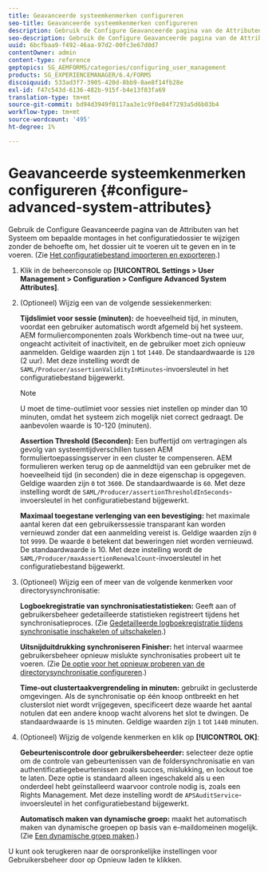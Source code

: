 ```yaml
---
title: Geavanceerde systeemkenmerken configureren
seo-title: Geavanceerde systeemkenmerken configureren
description: Gebruik de Configure Geavanceerde pagina van de Attributen van het Systeem om bepaalde montages in het configuratiedossier te wijzigen zonder de behoefte om, het dossier uit te voeren uit te geven en in te voeren.
seo-description: Gebruik de Configure Geavanceerde pagina van de Attributen van het Systeem om bepaalde montages in het configuratiedossier te wijzigen zonder de behoefte om, het dossier uit te voeren uit te geven en in te voeren.
uuid: 6bcfbaa9-f492-46aa-97d2-00fc3e67d0d7
contentOwner: admin
content-type: reference
geptopics: SG_AEMFORMS/categories/configuring_user_management
products: SG_EXPERIENCEMANAGER/6.4/FORMS
discoiquuid: 533ad3f7-3905-420d-8bb9-8ae8f14fb28e
exl-id: f47c543d-6136-482b-915f-b4e13f83fa69
translation-type: tm+mt
source-git-commit: bd94d3949f0117aa3e1c9f0e84f7293a5d6b03b4
workflow-type: tm+mt
source-wordcount: '495'
ht-degree: 1%

---
```


# Geavanceerde systeemkenmerken configureren {#configure-advanced-system-attributes}

Gebruik de Configure Geavanceerde pagina van de Attributen van het Systeem om bepaalde montages in het configuratiedossier te wijzigen zonder de behoefte om, het dossier uit te voeren uit te geven en in te voeren. (Zie [Het configuratiebestand importeren en exporteren](/help/forms/using/admin-help/importing-exporting-configuration-file.md#importing-and-exporting-the-configuration-file).)

1. Klik in de beheerconsole op **[!UICONTROL Settings > User Management > Configuration > Configure Advanced System Attributes]**.
1. (Optioneel) Wijzig een van de volgende sessiekenmerken:

   **Tijdslimiet voor sessie (minuten):** de hoeveelheid tijd, in minuten, voordat een gebruiker automatisch wordt afgemeld bij het systeem. AEM formuliercomponenten zoals Workbench time-out na twee uur, ongeacht activiteit of inactiviteit, en de gebruiker moet zich opnieuw aanmelden. Geldige waarden zijn `1` tot `1440`. De standaardwaarde is `120` (2 uur). Met deze instelling wordt de `SAML/Producer/assertionValidityInMinutes`-invoersleutel in het configuratiebestand bijgewerkt.

   >[!NOTE]
   >
   >U moet de time-outlimiet voor sessies niet instellen op minder dan 10 minuten, omdat het systeem zich mogelijk niet correct gedraagt. De aanbevolen waarde is 10-120 (minuten).

   **Assertion Threshold (Seconden):** Een buffertijd om vertragingen als gevolg van systeemtijdverschillen tussen AEM formuliertoepassingsserver in een cluster te compenseren. AEM formulieren werken terug op de aanmeldtijd van een gebruiker met de hoeveelheid tijd (in seconden) die in deze eigenschap is opgegeven. Geldige waarden zijn `0` tot `3600`. De standaardwaarde is `60`. Met deze instelling wordt de `SAML/Producer/assertionThresholdInSeconds`-invoersleutel in het configuratiebestand bijgewerkt.

   **Maximaal toegestane verlenging van een bevestiging:** het maximale aantal keren dat een gebruikerssessie transparant kan worden vernieuwd zonder dat een aanmelding vereist is. Geldige waarden zijn `0` tot `9999`. De waarde `0` betekent dat beweringen niet worden vernieuwd. De standaardwaarde is 10. Met deze instelling wordt de `SAML/Producer/maxAssertionRenewalCount`-invoersleutel in het configuratiebestand bijgewerkt.

1. (Optioneel) Wijzig een of meer van de volgende kenmerken voor directorysynchronisatie:

   **Logboekregistratie van synchronisatiestatistieken:** Geeft aan of gebruikersbeheer gedetailleerde statistieken registreert tijdens het synchronisatieproces. (Zie [Gedetailleerde logboekregistratie tijdens synchronisatie inschakelen of uitschakelen](/help/forms/using/admin-help/synchronizing-directories.md#enable-or-disable-detailed-logging-during-synchronization).)

   **Uitsnijduitdrukking synchroniseren Finisher:** het interval waarmee gebruikersbeheer opnieuw mislukte synchronisaties probeert uit te voeren. (Zie [De optie voor het opnieuw proberen van de directorysynchronisatie configureren](/help/forms/using/admin-help/synchronizing-directories.md#configure-the-directory-synchronization-retry-option).)

   **Time-out clustertaakvergrendeling in minuten:** gebruikt in geclusterde omgevingen. Als de synchronisatie op één knoop ontbreekt en het clusterslot niet wordt vrijgegeven, specificeert deze waarde het aantal notulen dat een andere knoop wacht alvorens het slot te dwingen. De standaardwaarde is `15` minuten. Geldige waarden zijn `1` tot `1440` minuten.

1. (Optioneel) Wijzig de volgende kenmerken en klik op **[!UICONTROL OK]**:

   **Gebeurteniscontrole door gebruikersbeheerder:** selecteer deze optie om de controle van gebeurtenissen van de foldersynchronisatie en van authentificatiegebeurtenissen zoals succes, mislukking, en lockout toe te laten. Deze optie is standaard alleen ingeschakeld als u een onderdeel hebt geïnstalleerd waarvoor controle nodig is, zoals een Rights Management. Met deze instelling wordt de `APSAuditService`-invoersleutel in het configuratiebestand bijgewerkt.

   **Automatisch maken van dynamische groep:** maakt het automatisch maken van dynamische groepen op basis van e-maildomeinen mogelijk. (Zie [Een dynamische groep maken](/help/forms/using/admin-help/creating-configuring-groups.md#create-a-dynamic-group).)

U kunt ook terugkeren naar de oorspronkelijke instellingen voor Gebruikersbeheer door op Opnieuw laden te klikken.
